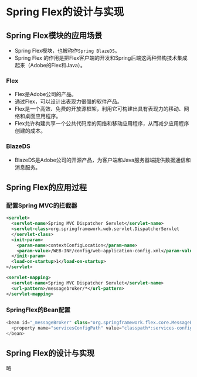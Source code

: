 # Spring Flex的设计与实现

## Spring Flex模块的应用场景

- Spring Flex模块，也被称作`Spring BlazeDS`。
- Spring Flex 的作用是把Flex客户端的开发和Spring后端这两种异构技术集成起来（Adobe的Flex和Java）。

### Flex

- Flex是Adobe公司的产品。
- 通过Flex，可以设计出表现力很强的软件产品。
- Flex是一个高效、免费的开放源框架，利用它可构建出具有表现力的移动、网络和桌面应用程序。
- Flex允许构建共享一个公共代码库的网络和移动应用程序，从而减少应用程序创建的成本。

### BlazeDS

- BlazeDS是Adobe公司的开源产品，为客户端和Java服务器端提供数据通信和消息服务。

## Spring Flex的应用过程

### 配置Spring MVC的拦截器

```xml
<servlet>
  <servlet-name>Spring MVC Dispatcher Servlet</servlet-name>
  <servlet-class>org.springframework.web.servlet.DispatcherServlet
  </servlet-class>
  <init-param>
    <param-name>contextConfigLocation</param-name>
    <param-value>/WEB-INF/config/web-application-config.xml</param-value>
  </init-param>
  <load-on-startup>1</load-on-startup>
</servlet>

<servlet-mapping>
  <servlet-name>Spring MVC Dispatcher Servlet</servlet-name>
  <url-pattern>/messagebroker/*</url-pattern>
</servlet-mapping>
```

### SpringFlex的Bean配置

```java
<bean id="_messageBroker" class="org.springframework.flex.core.MessageBrokerFactoryBean">
  <property name="servicesConfigPath" value="classpath*:services-config.xml"/>
</bean>
```



## Spring Flex的设计与实现

略